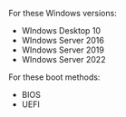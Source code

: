 For these Windows versions:
* WIndows Desktop 10
* WIndows Server 2016
* WIndows Server 2019
* WIndows Server 2022

For these boot methods:
* BIOS
* UEFI